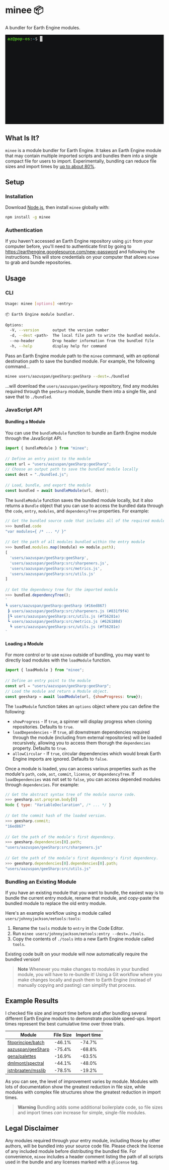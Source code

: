 # minee 📦

A bundler for Earth Engine modules.

![Terminal demo](./assets/minee_demo.gif)

## What Is It?

`minee` is a module bundler for Earth Engine. It takes an Earth Engine module that may contain multiple imported scripts and bundles them into a single compact file for users to import. Experimentally, bundling can reduce file sizes and import times by [up to about 80%](#example-results).

## Setup

### Installation

Download [Node.js](https://nodejs.org/en/download/), then install `minee` globally with:

```bash
npm install -g minee
```

### Authentication

If you haven't accessed an Earth Engine repository using `git` from your computer before, you'll need to authenticate first by going to https://earthengine.googlesource.com/new-password and following the instructions. This will store credentials on your computer that allows `minee` to grab and bundle repositories.

## Usage

### CLI

```bash
Usage: minee [options] <entry>

📦 Earth Engine module bundler.

Options:
  -V, --version      output the version number
  -d, --dest <path>  The local file path to write the bundled module.
  --no-header        Drop header information from the bundled file
  -h, --help         display help for command
```

Pass an Earth Engine module path to the `minee` command, with an optional destination path to save the bundled module. For example, the following command...

```bash
minee users/aazuspan/geeSharp:geeSharp --dest=./bundled
```

...will download the `users/aazuspan/geeSharp` repository, find any modules required through the `geeSharp` module, bundle them into a single file, and save that to `./bundled`.

### JavaScript API

#### Bundling a Module

You can use the `bundleModule` function to bundle an Earth Engine module through the JavaScript API.

```javascript
import { bundleModule } from "minee";

// Define an entry point to the module
const url = "users/aazuspan/geeSharp:geeSharp";
// Choose an output path to save the bundled module locally
const dest = "./bundled.js";

// Load, bundle, and export the module
const bundled = await bundleModule(url, dest);
```

The `bundleModule` function saves the bundled module locally, but it also returns a `Bundle` object that you can use to access the bundled data through the `code`, `entry`, `modules`, and `dependencyTree` properties. For example:

```javascript
// Get the bundled source code that includes all of the required modules
>>> bundled.code
"var modules={ /* ... */ }" 

// Get the path of all modules bundled within the entry module
>>> bundled.modules.map((module) => module.path);
[
  'users/aazuspan/geeSharp:geeSharp',
  'users/aazuspan/geeSharp:src/sharpeners.js',
  'users/aazuspan/geeSharp:src/metrics.js',
  'users/aazuspan/geeSharp:src/utils.js'
]

// Get the dependency tree for the imported module
>>> bundled.dependencyTree();
`
┗ users/aazuspan/geeSharp:geeSharp (#16ed867)
 ┣ users/aazuspan/geeSharp:src/sharpeners.js (#831f9f4)
 ┃┗ users/aazuspan/geeSharp:src/utils.js (#f56281e)
 ┗ users/aazuspan/geeSharp:src/metrics.js (#626188d)
  ┗ users/aazuspan/geeSharp:src/utils.js (#f56281e)
`
```



#### Loading a Module

For more control or to use `minee` outside of bundling, you may want to directly load modules with the `loadModule` function.

```javascript
import { loadModule } from "minee";

// Define an entry point to the module
const url = "users/aazuspan/geeSharp:geeSharp";
// Load the module and return a Module object.
const geesharp = await loadModule(url, {showProgress: true});
```

The `loadModule` function takes an `options` object where you can define the following:
- `showProgress` - If `true`, a spinner will display progress when cloning repositories. Defaults to `true`.
- `loadDependencies` - If `true`, all downstream dependencies required through the module (including from external repositories) will be loaded recursively, allowing you to access them thorugh the `dependencies` property. Defaults to `true`.
- `allowCircular` - If `true`, circular dependencies which would break Earth Engine imports are ignored. Defaults to `false`.

Once a module is loaded, you can access various properties such as the module's `path`, `code`, `ast`, `commit`, `license`, or `dependencyTree`. If `loadDependencies` was not set to `false`, you can access depended modules through `dependencies`. For example:

```javascript
// Get the abstract syntax tree of the module source code.
>>> geesharp.ast.program.body[0]
Node { type: "VariableDeclaration", /* ... */ } 

// Get the commit hash of the loaded version.
>>> geesharp.commit;
"16ed867"

// Get the path of the module's first dependency.
>>> geesharp.dependencies[0].path;
"users/aazuspan/geeSharp:src/sharpeners.js"

// Get the path of the module's first dependency's first dependency.
>>> geesharp.dependencies[0].dependencies[0].path;
"users/aazuspan/geeSharp:src/utils.js"
```

### Bundling an Existing Module

If you have an existing module that you want to bundle, the easiest way is to bundle the current entry module, rename that module, and copy-paste the bundled module to replace the old entry module.

Here's an example workflow using a module called `users/johnnyjackson/eetools:tools`:

1. Rename the `tools` module to `entry` in the Code Editor.
2. Run `minee users/johnnyjackson/eetools:entry --dest=./tools`.
3. Copy the contents of `./tools` into a new Earth Engine module called `tools`.

Existing code built on your module will now automatically require the bundled version!

> **Note**
> Whenever you make changes to modules in your bundled module, you will have to re-bundle it! Using a Git workflow where you make changes locally and push them to Earth Engine (instead of manually copying and pasting) can simplify that process.

## Example Results

I checked file size and import time before and after bundling several different Earth Engine modules to demonstrate possible speed-ups. Import times represent the best cumulative time over three trials.

| Module             | File Size | Import time |
|--------------------|:---------:|:-----------:|
| [fitoprincipe/batch](https://github.com/fitoprincipe/geetools-code-editor) |   -46.1%  |    -74.7%   |
| [aazuspan/geeSharp](https://github.com/aazuspan/geeSharp.js) | -75.4% | -68.8% |
| [gena/palettes](https://github.com/gee-community/ee-palettes)      |   -16.9%  |    -63.5%   |
| [dmlmont/spectral](https://github.com/davemlz/spectral)   |   -44.1%  |    -48.0%   |
| [jstnbraaten/msslib](https://github.com/gee-community/msslib) |   -78.5%  |    -19.2%   |

As you can see, the level of improvement varies by module. Modules with lots of documentation show the greatest reduction in file size, while modules with complex file structures show the greatest reduction in import times.

> **Warning**
> Bundling adds some additional boilerplate code, so file sizes and import times *can* increase for simple, single-file modules.

## Legal Disclaimer

Any modules required through your entry module, including those by other authors, will be bundled into your source code file. Please check the license of any included module before distributing the bundled file. For convenience, `minee` includes a header comment listing the path of all scripts used in the bundle and any licenses marked with a `@license` tag.